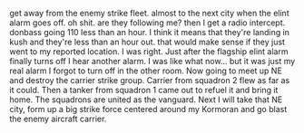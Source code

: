 get away from the enemy strike fleet.
almost to the next city when the elint alarm goes off. oh shit. are they following me?
then I get a radio intercept. donbass going 110 less than an hour. I think it means that they're landing in kush and they're less than an hour out. that would make sense if they just went to my reported location.
I was right.
Just after the flagship elint alarm finally turns off I hear another alarm. I was like what now... but it was just my real alarm I forgot to turn off in the other room.
Now going to meet up NE and destroy the carrier strike group.
Carrier from squadron 2 flew as far as it could. Then a tanker from squadron 1 came out to refuel it and bring it home. The squadrons are united as the vanguard. Next I will take that NE city, form up a big strike force centered around my Kormoran and go blast the enemy aircraft carrier.